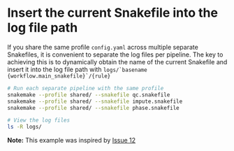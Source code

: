 # Insert the current Snakefile into the log file path

If you share the same profile `config.yaml` across multiple separate Snakefiles,
it is convenient to separate the log files per pipeline. The key to achieving
this is to dynamically obtain the name of the current Snakefile and insert it
into the log file path with ``logs/`basename {workflow.main_snakefile}`/{rule}``

```sh
# Run each separate pipeline with the same profile
snakemake --profile shared/ --snakefile qc.snakefile
snakemake --profile shared/ --snakefile impute.snakefile
snakemake --profile shared/ --snakefile phase.snakefile

# View the log files
ls -R logs/
```

**Note:** This example was inspired by [Issue 12][issue-12]

[issue-12]: https://github.com/jdblischak/smk-simple-slurm/issues/12
